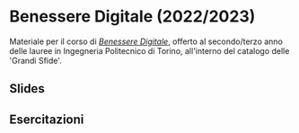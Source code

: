# Benessere Digitale (2022/2023)

Materiale per il corso di _[Benessere Digitale](https://elite.polito.it/teaching/01del-benesseredigitale)_, offerto al secondo/terzo anno delle lauree in Ingegneria Politecnico di Torino, all'interno del catalogo delle 'Grandi Sfide'.

## Slides


## Esercitazioni
